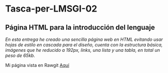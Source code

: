 # Tasca-per-LMSGI-02
## Página HTML para la introducción del lenguaje 


_En esta entrega he creado una sencilla página web en HTML evitando usar hojas de estilo en cascada para el diseño, cuenta con la estructura básica, imágenes que he reducido a 192px, links, una lista y una tabla, en total un peso de 65kb._

Mi página vista en Rawgit [Aquí](https://rawgit.com/Juancarlos407/Introducci-als-Llenguatges-de-Marques-LLSGI-01/master/EJEMPLOHTML.html)
